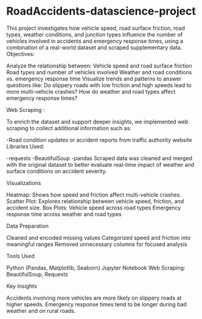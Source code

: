 # RoadAccidents-datascience-project
This project investigates how vehicle speed, road surface friction, road types, weather conditions, 
and junction types influence the number of vehicles involved in accidents and emergency response times,
using a combination of a real-world dataset and scraped supplementary data.
Objectives:

Analyze the relationship between:
Vehicle speed and road surface friction
Road types and number of vehicles involved
Weather and road conditions vs. emergency response time
Visualize trends and patterns to answer questions like:
Do slippery roads with low friction and high speeds lead to more multi-vehicle crashes?
How do weather and road types affect emergency response times?

 Web Scraping :

To enrich the dataset and support deeper insights, we implemented web scraping to collect additional information such as:

-Road condition updates or accident reports from traffic authority website
 Libraries Used:

-requests
-BeautifulSoup
-pandas
Scraped data was cleaned and merged with the original dataset to better evaluate real-time impact of weather 
and surface conditions on accident severity.

 Visualizations

Heatmap: Shows how speed and friction affect multi-vehicle crashes.
Scatter Plot: Explores relationship between vehicle speed, friction, and accident size.
Box Plots:
Vehicle speed across road types
Emergency response time across weather and road types

Data Preparation

Cleaned and encoded missing values
Categorized speed and friction into meaningful ranges
Removed unnecessary columns for focused analysis

Tools Used

Python (Pandas, Matplotlib, Seaborn)
Jupyter Notebook
Web Scraping: BeautifulSoup, Requests

 Key Insights

Accidents involving more vehicles are more likely on slippery roads at higher speeds.
Emergency response times tend to be longer during bad weather and on rural roads.
